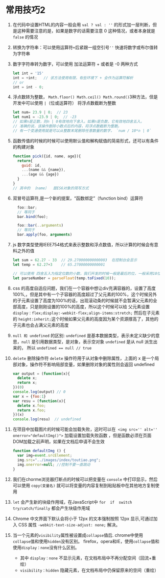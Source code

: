 # 常用技巧2

1. 在代码中设置HTML的内容一般会用 `val ? val : ''` 的形式加一层判断，但是这种需要注意的是，如果是数字的话需要注意 0 这种情况，或者本身就是 `false` 的情况

2. 转换为字符串：可以使用运算符` + `后紧跟一组空引号` '' ` 快速将数字或布尔值转为字符串

3. 数字字符串转为数字，可以使用 加法运算符 + 或者是 -0 两种方式
    ```js
    let int = '15'
    int = +int;   // 该方法使用有限，有些环境下 + 会作为运算符解析
    // or
    int = int - 0;
    ```

4. 浮点数转为整数， `Math.floor() Math.ceil() Math.round()`3种方法，但是开发中可以使用 `|`（位或运算符） 将浮点数截断为整数
    ```js
    let num= 23.9 | 0;  // 23
    let num1 = -23.9 | 0;  // -23
    // 如果n是正数，则n | 0有效地向下舍入。如果n是负数，它有效地四舍五入。
    // 准确的说，该操作删除小数点后的内容，将浮点数截断为整数。
    // 有一个变通使用就是可以从整数末尾删除任意数量的数字， `num / 10*n | 0`
    ```

5. 函数传值的时候的时候可以使用默认值和解构赋值的简易形式，还可以有条件的构建对象
    ```js
    function pick({id, name, age}){
      return{
        guid: id,
        ...(name && {name}),
        ...(age && {age})
      }
    }
    // 其中的 ｛name｝  是ES6对象的简写方式
    ```

6. 双冒号运算符,是一个新的提案，“函数绑定”（function bind）运算符
    ```js
      foo::bar;
      // 等同于
      bar.bind(foo);

      foo::bar(..arguments)
      // 等同于
      bar.apply(foo, arguments)
    ```

7. js 数字类型使用IEEE754格式来表示整数和浮点数值，所以计算的时候会有意料之外的值

    ```js
    let sum = 62.27 - 33  // 29.270000000000003  在控制台会显示
    let temp = 62.27+3    // 65.27000000000001

    // 可以使用 四舍五入为指定位数的小数，我们开发的时候一般是最后的位，一般采用10位
    let parseNumber = parseFloat(temp.toFixed(10));
    ```

8.  css 的高度自适应问题，我们在一个容器中想让div充满容器的，设置了高度100%,，但是其中有一个子容器的高度超过了父元素的100%，这个时候另外的子元素设置了高度为100%的话，出现滚动条的时候就不会暂满父元素的全部高度，只是刚刚设置的100%的高度，所以这个时候可以给 父元素设置`display：flex;display:-webkit-flex;align-items:stretch;` 然后在子元素的 `height:inherit;`这个时候如果父元素的高度因为某个资源撑高了，其他的子元素也会占满父元素的高度

9. `null 和 undefined` 的区别: `undefined` 是基本数据类型，表示未定义缺少的意思，`null` 是引用数据类型，是对象，表示空对象 `undefined` 是从 null 派生出来的， 所以 `undefined == null // true`

10. `delete` 删除操作符 `delete` 操作符用于从对象中删除属性，上面的 x 是一个局部对象，操作符不影响局部变量，如果删除对象的属性则会返回 undefined
    ```js
    var output = (function(x){
      delete x;
      return x;
    })(0)
    console.log(output) // 0
    var x = {foo:1}
    var resu = (function(x){
      delete x.foo;
      return x.foo;
    })(x)
    console.log(resu)  // undefined
    ```

11. 在项目中加载图片的时候可能会加载失败，这时可以在` <img src='' alt='' onerror="defaultImg()">` 加载设置加载失败函数 ，但是函数必须在页面DOM加载之前声明，如果在文档后申请不会生效
    ```js
    function defaultImg () {  
      var img=event.srcElement;
      img.src="../images/index/toutiao.png";
      img.onerror=null; //控制不要一直跳动
    }
    ```

12. 我们在chorme浏览器打断点的时候可以把变量在 `console` 中打印显示，然后可以使用 `copy(变量名)` 就可以将变量的内容复制到粘贴板中在其他地方复制使用

13. `let` 会产生新的块级作用域，在JavaScript中 `for  if  switch   try/catch/finally` 都会产生块级作用域

14. Chrome 中文界面下默认会将小于 12px 的文本强制按照 12px 显示,可通过加入 CSS 属性 `-webkit-text-size-adjust: none;` 解决。

15. 当一个元素的`visibility`属性被设置成`collapse`值后. chrome中使用`collapse`值和使用`hidden`没有区别。 firefox，opera和IE，使用`collapse`值和使用`display：none`没有什么区别。
    - 其中 `display：none` 不显示元素，在文档布局中不再分配空间（回流+重绘）
    - `visibility：hidden` 隐藏元素，在文档布局中仍保留原来的空间（重绘）